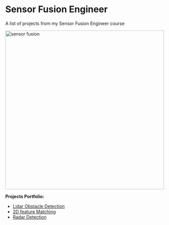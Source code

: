# Sensor Fusion Engineer
A list of projects from my Sensor Fusion Engineer course

<img width="500" alt="sensor fusion" src="https://github.com/AlessandroGulli/SensorFusion/assets/29335742/eba5bc7c-4ab0-4b53-ada0-09efe04a58d0">



**Projects Portfolio:**

* [Lidar Obstacle Detection](https://github.com/AlessandroGulli/SensorFusion/tree/main/Lidar%20Obstacle%20Detection)
* [2D feature Matching](https://github.com/AlessandroGulli/SensorFusion/tree/main/2D_Feature_Matching)
* [Radar Detection](https://github.com/AlessandroGulli/SensorFusion/tree/main/Radar%20Target%20Generation%20and%20Detection)
